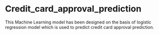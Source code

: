 # Credit_card_approval_prediction
This Machine Learning model has been designed on the basis of logistic regression model which is used to predict credit card approval prediction.
